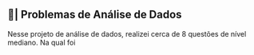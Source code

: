 ## 🎲| Problemas de Análise de Dados

  Nesse projeto de análise de dados, realizei cerca de 8 questões de nível mediano. Na qual foi

